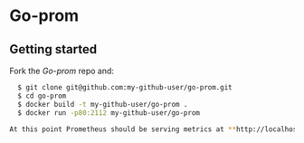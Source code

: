 # Go-prom
## Getting started

Fork the _Go-prom_ repo and:

```sh
  $ git clone git@github.com:my-github-user/go-prom.git
  $ cd go-prom
  $ docker build -t my-github-user/go-prom .
  $ docker run -p80:2112 my-github-user/go-prom

At this point Prometheus should be serving metrics at **http://localhost/metrics**.
